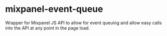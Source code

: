 mixpanel-event-queue
====================

Wrapper for Mixpanel JS API to allow for event queuing and allow easy calls into the API at any point in the page load.
